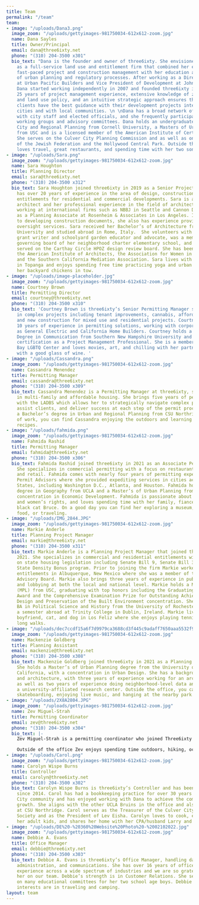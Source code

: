 ```yaml
---
title: Team
permalink: "/team"
team:
- image: "/uploads/Dana3.png"
  image_zoom: "/uploads/gettyimages-981750034-612x612-zoom.jpg"
  name: Dana Sayles
  title: Owner/Principal
  email: dana@three6ixty.net
  phone: "(310) 204-3500 x301"
  bio_text: "Dana is the founder and owner of three6ixty. She envisioned the company
    as a full-service land use and entitlement firm that combined her experience with
    fast-paced project and construction management with her education and knowledge
    of urban planning and regulatory processes. After working as a Director of Development
    at Urban Pacific Builders and Vice President of Development at John Laing Homes,
    Dana started working independently in 2007 and founded three6ixty in 2012.  Dana’s
    25 years of project management experience, extensive knowledge of zoning code
    and land use policy, and an intuitive strategic approach ensures that three6ixty
    clients have the best guidance with their development projects internally, with
    cities and with local communities. \n \nDana has a broad network of relationships
    with city staff and elected officials, and she frequently participates with policy
    working groups and advisory committees. Dana holds an undergraduate degree in
    City and Regional Planning from Cornell University, a Masters of Urban Planning
    from USC and is a licensed member of the American Institute of Certified Planners.
    She serves on the Culver City Planning Commission and as well as on the boards
    of the Jewish Federation and the Hollywood Central Park. Outside the office, Dana
    loves travel, great restaurants, and spending time with her two sons."
- image: "/uploads/Sara.png"
  image_zoom: "/uploads/gettyimages-981750034-612x612-zoom.jpg"
  name: Sara Houghton
  title: Planning Director
  email: sara@three6ixty.net
  phone: "(310) 204-3500 x312"
  bio_text: Sara Houghton joined three6ixty in 2019 as a Senior Project Manager and
    has over 20 years of experience in the area of design, construction and land-use
    entitlements for residential and commercial developments. Sara is a registered
    architect and her professional experience in the field of architecture included
    working at international firms such as NBBJ in Seattle and Cannon Design, and
    as a Planning Associate at Rosenheim & Associates in Los Angeles. In addition
    to developing construction documents, she also has experience providing construction
    oversight services. Sara received her Bachelor’s of Architecture from Cornell
    University and studied abroad in Rome, Italy.  She volunteers with LAUSD as a
    grant writer and schoolyard garden educator and advocate, was a member of the
    governing board of her neighborhood charter elementary school, and previously
    served on the Carthay Circle HPOZ design review board. She has been a member of
    the American Institute of Architects, the Association for Women in Architecture,
    and the Southern California Mediation Association. Sara lives with her family
    in Topanga and enjoys spending free time practicing yoga and urban farming with
    her backyard chickens in tow.
- image: "/uploads/image-placeholder.jpg"
  image_zoom: "/uploads/gettyimages-981750034-612x612-zoom.jpg"
  name: Courtney Brown
  title: Permitting Director
  email: courtney@three6ixty.net
  phone: "(310) 204-3500 x310"
  bio_text: 'Courtney Brown is three6ixty’s Senior Permitting Manager specializing
    in complex projects including tenant improvements, cannabis, affordable housing,
    and new construction for mixed use and residential projects. Courtney brings over
    10 years of experience in permitting solutions, working with corporations such
    as General Electric and California Home Builders. Courtney holds a Bachelor’s
    Degree in Communication from Southern New Hampshire University and has a forthcoming
    certification as a Project Management Professional. She is a member of the South
    Bay LGBTQ Center and loves movies, art, and chilling with her partner and son
    with a good glass of wine. '
- image: "/uploads/Cassandra.png"
  image_zoom: "/uploads/gettyimages-981750034-612x612-zoom.jpg"
  name: Cassandra Menendez
  title: Permitting Manager
  email: cassandra@three6ixty.net
  phone: "(310) 204-3500 x309"
  bio_text: Cassandra Menendez is a Permitting Manager at three6ixty, specializing
    in multi-family and affordable housing. She brings five years of permitting experience
    with the LADBS which allows her to strategically navigate complex permitting issues,
    assist clients, and deliver success at each step of the permit process. She holds
    a Bachelor’s degree in Urban and Regional Planning from CSU Northridge. Outside
    of work, you can find Cassandra enjoying the outdoors and learning to cook new
    recipes.
- image: "/uploads/fahmida.png"
  image_zoom: "/uploads/gettyimages-981750034-612x612-zoom.jpg"
  name: Fahmida Rashid
  title: Permitting Manager
  email: fahmida@three6ixty.net
  phone: "(310) 204-3500 x306"
  bio_text: Fahmida Rashid joined three6ixty in 2021 as an Associate Permitting Manager.
    She specializes in commercial permitting with a focus on restaurants, office,
    and retail. Fahmida comes with nearly four years of permitting experience with
    Permit Advisors where she provided expediting services in cities across the United
    States, including Washington D.C., Atlanta, and Houston. Fahmida holds a Bachelor’s
    degree in Geography from UCLA and a Master’s of Urban Planning from USC with a
    concentration in Economic Development. Fahmida is passionate about social justice
    and women’s rights, and loves spending time with her family, fiancee, and her
    black cat Bruce. On a good day you can find her exploring a museum, enjoying good
    food, or traveling.
- image: "/uploads/IMG_2844.JPG"
  image_zoom: "/uploads/gettyimages-981750034-612x612-zoom.jpg"
  name: Markie Anderle
  title: Planning Project Manager
  email: markie@three6ixty.net
  phone: "(310) 204-3500 x311"
  bio_text: Markie Anderle is a Planning Project Manager that joined three6ixty in
    2021. She specializes in commercial and residential entitlements with a focus
    on state housing legislation including Senate Bill 9, Senate Bill 35, and the
    State Density Bonus program. Prior to joining the firm Markie worked on commercial
    entitlements in Albuquerque, New Mexico where she was a member of the City’s Transit
    Advisory Board. Markie also brings three years of experience in public policy
    and lobbying at both the local and national level. Markie holds a Master of Planning
    (MPL) from USC, graduating with top honors including the Graduating MPL Student
    Award and the Comprehensive Examination Prize for Outstanding Achievement in the
    Design and Preservation of the Built Environment concentration. She received her
    BA in Political Science and History from the University of Rochester, and spent
    a semester abroad at Trinity College in Dublin, Ireland. Markie lives with her
    boyfriend, cat, and dog in Los Feliz where she enjoys playing tennis and taking
    long walks.
- image: "/uploads/dec7ccdf15a6f7d9979ca3688cd3f445c9adaff7650aaa5532f92fc2129f0cb0.jpg"
  image_zoom: "/uploads/gettyimages-981750034-612x612-zoom.jpg"
  name: Mackenzie Goldberg
  title: Planning Assistant
  email: mackenzie@three6ixty.net
  phone: "(310) 204-3500 x308"
  bio_text: Mackenzie Goldberg joined three6ixty in 2021 as a Planning Assistant.
    She holds a Master’s of Urban Planning degree from the University of Southern
    California, with a concentration in Urban Design. She has a background in design
    and architecture, with three years of experience working for an architecture publication,
    as well as two years of experience doing neighborhood-level data analysis for
    a university-affiliated research center. Outside the office, you can find Mackenzie
    skateboarding, enjoying live music, and hanging at the nearby park.
- image: "/uploads/2X8A2804.JPG"
  image_zoom: "/uploads/gettyimages-981750034-612x612-zoom.jpg"
  name: Zev Miguel-Strah
  title: Permitting Coordinator
  email: zev@three6ixty.net
  phone: "(310) 204-3500 x304"
  bio_text: |-
    Zev Miguel-Strah is a permitting coordinator who joined Three6ixty in October of 2021. Before Three6ixty, Zev was working as a project coordinator for Redcar Properties, a commercial development group based out of Santa Monica, CA. Zev attended NYU’s, Gallatin School of Individualized Study, and Perdue University where he plans to finish his degree.

    Outside of the office Zev enjoys spending time outdoors, hiking, ocean swimming and spending time with his wife and their two cats.
- image: "/uploads/Carol.png"
  image_zoom: "/uploads/gettyimages-981750034-612x612-zoom.jpg"
  name: Carolyn Wispe Burns
  title: Controller
  email: carolyn@three6ixty.net
  phone: "(310) 204-3500 x302"
  bio_text: Carolyn Wispe Burns is three6ixty’s Controller and has been with the firm
    since 2014. Carol has had a bookkeeping practice for over 30 years in the Culver
    City community and has enjoyed working with Dana to achieve the company’s dynamic
    growth. She aligns with the other UCLA Bruins in the office and also studied accounting
    at CSU Northridge. Carol serves as the Treasurer of the Culver City Historical
    Society and as the President of Lev Eisha. Carolyn loves to cook, especially with
    her adult kids, and shares her home with her CPA/husband Larry and her dog Hazel.
- image: "/uploads/DE%20-%20360%20Website%20Photo%20-%2002102022.jpg"
  image_zoom: "/uploads/gettyimages-981750034-612x612-zoom.jpg"
  name: Debbie A. Evans
  title: Office Manager
  email: debbie@three6ixty.net
  phone: "(310) 204-3500 x303"
  bio_text: Debbie A. Evans is three6ixty’s Office Manager, handling daily operations,
    administration, and communications. She has over 16 years of office management
    experience across a wide spectrum of industries and we are so grateful to have
    her on our team. Debbie’s strength is in Customer Relations. She served/serves
    on many educational committees for her two school age boys. Debbie and her families
    interests are in traveling and camping.
layout: team
---
```


